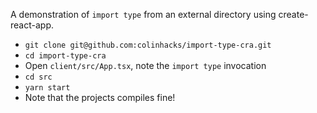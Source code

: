 A demonstration of `import type` from an external directory using create-react-app.

- `git clone git@github.com:colinhacks/import-type-cra.git`
- `cd import-type-cra`
- Open `client/src/App.tsx`, note the `import type` invocation
- `cd src`
- `yarn start`
- Note that the projects compiles fine!
